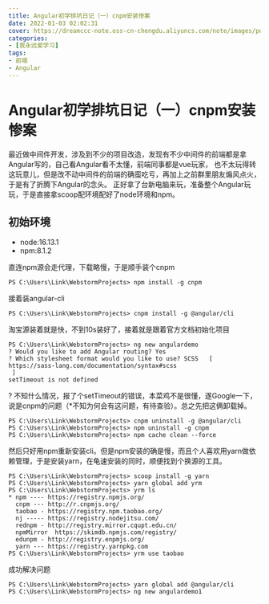 ```yaml
---
title: Angular初学排坑日记（一）cnpm安装惨案
date: 2022-01-03 02:02:31
cover: https://dreamccc-note.oss-cn-chengdu.aliyuncs.com/note/images/posts/Angular初学排坑日记（一）cnpm安装惨案/angular-homepage.jpg
categories:
- [我永远爱学习]
tags:
- 前端
- Angular
---
```


# Angular初学排坑日记（一）cnpm安装惨案

最近做中间件开发，涉及到不少的项目改造，发现有不少中间件的前端都是拿Angular写的，自己看Angular看不太懂，前端同事都是vue玩家，
也不太玩得转这玩意儿，但是改不动中间件的前端的确蛮吃亏，再加上之前群里朋友煽风点火，于是有了折腾下Angular的念头。
正好拿了台新电脑来玩，准备整个Angular玩玩，于是直接拿scoop配环境配好了node环境和npm。
<!--more-->
## 初始环境
- node:16.13.1
- npm:8.1.2

直连npm源会走代理，下载略慢，于是顺手装个cnpm
```shell
PS C:\Users\Link\WebstormProjects> npm install -g cnpm
```
接着装angular-cli
```shell
PS C:\Users\Link\WebstormProjects> cnpm install -g @angular/cli
```
淘宝源装着就是快，不到10s装好了，接着就是跟着官方文档初始化项目
````shell
PS C:\Users\Link\WebstormProjects> ng new angulardemo
? Would you like to add Angular routing? Yes
? Which stylesheet format would you like to use? SCSS   [ https://sass-lang.com/documentation/syntax#scss
 ]
setTimeout is not defined
````
? 不知什么情况，报了个setTimeout的错误，本菜鸡不是很懂，遂Google一下，说是cnpm的问题（*不知为何会有这问题，有待查验）。总之先把这俩卸载掉。
```shell
PS C:\Users\Link\WebstormProjects> cnpm uninstall -g @angular/cli
PS C:\Users\Link\WebstormProjects> npm uninstall -g cnpm
PS C:\Users\Link\WebstormProjects> npm cache clean --force
```
然后只好用npm重新安装cli。但是npm安装的确是慢，而且个人喜欢用yarn做依赖管理，于是安装yarn，在龟速安装的同时，顺便找到个换源的工具。
```shell
PS C:\Users\Link\WebstormProjects> scoop install -g yarn
PS C:\Users\Link\WebstormProjects> yarn global add yrm
PS C:\Users\Link\WebstormProjects> yrm ls
* npm ---- https://registry.npmjs.org/
  cnpm --- http://r.cnpmjs.org/
  taobao - https://registry.npm.taobao.org/
  nj ----- https://registry.nodejitsu.com/
  rednpm - http://registry.mirror.cqupt.edu.cn/
  npmMirror  https://skimdb.npmjs.com/registry/
  edunpm - http://registry.enpmjs.org/
  yarn --- https://registry.yarnpkg.com
PS C:\Users\Link\WebstormProjects> yrm use taobao
```
成功解决问题
```shell
PS C:\Users\Link\WebstormProjects> yarn global add @angular/cli
PS C:\Users\Link\WebstormProjects> ng new angulardemo1
```
